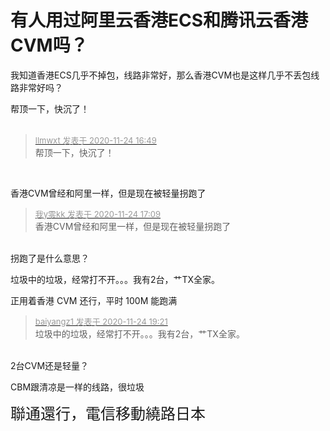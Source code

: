# 有人用过阿里云香港ECS和腾讯云香港CVM吗？


我知道香港ECS几乎不掉包，线路非常好，那么香港CVM也是这样几乎不丢包线路非常好吗？

帮顶一下，快沉了！<br />
<br />
<img src="static/image/smiley/default/time.gif" smilieid="15" border="0" alt="" /><img src="static/image/smiley/default/time.gif" smilieid="15" border="0" alt="" /><img src="static/image/smiley/default/time.gif" smilieid="15" border="0" alt="" />

<div class="quote"><blockquote><font size="2"><a href="https://www.hostloc.com/forum.php?mod=redirect&amp;goto=findpost&amp;pid=9508553&amp;ptid=770776" target="_blank"><font color="#999999">llmwxt 发表于 2020-11-24 16:49</font></a></font><br />
帮顶一下，快沉了！</blockquote></div><br />
<img src="static/image/smiley/default/cry.gif" smilieid="4" border="0" alt="" />

香港CVM曾经和阿里一样，但是现在被轻量拐跑了

<div class="quote"><blockquote><font size="2"><a href="https://www.hostloc.com/forum.php?mod=redirect&amp;goto=findpost&amp;pid=9508668&amp;ptid=770776" target="_blank"><font color="#999999">我y零kk 发表于 2020-11-24 17:09</font></a></font><br />
香港CVM曾经和阿里一样，但是现在被轻量拐跑了</blockquote></div><br />
拐跑了是什么意思？

垃圾中的垃圾，经常打不开。。。我有2台，艹TX全家。

正用着香港 CVM 还行，平时 100M 能跑满

<div class="quote"><blockquote><font size="2"><a href="https://www.hostloc.com/forum.php?mod=redirect&amp;goto=findpost&amp;pid=9509457&amp;ptid=770776" target="_blank"><font color="#999999">baiyangz1 发表于 2020-11-24 19:21</font></a></font><br />
垃圾中的垃圾，经常打不开。。。我有2台，艹TX全家。</blockquote></div><br />
2台CVM还是轻量？

CBM跟清凉是一样的线路，很垃圾

<font size="5">聯通還行，電信移動繞路日本</font>
